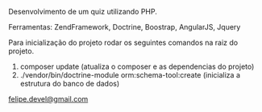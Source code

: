 Desenvolvimento de um quiz utilizando PHP.


Ferramentas: ZendFramework, Doctrine, Boostrap, AngularJS, Jquery



Para inicialização do projeto rodar os seguintes comandos na raiz do projeto.
1) composer update (atualiza o composer e as dependencias do projeto)
2) ./vendor/bin/doctrine-module orm:schema-tool:create (inicializa a estrutura do banco de dados)



felipe.devel@gmail.com